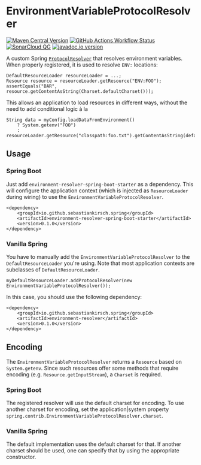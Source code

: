 # EnvironmentVariableProtocolResolver
[![Maven Central Version](https://img.shields.io/maven-central/v/io.github.sebastiankirsch.spring/environment-resolver-reactor)](https://central.sonatype.com/artifact/io.github.sebastiankirsch.spring/environment-resolver-reactor)
[![GitHub Actions Workflow Status](https://img.shields.io/github/actions/workflow/status/sebastiankirsch/spring-environment-resolver/maven-verify.yml)](https://github.com/sebastiankirsch/spring-environment-resolver/actions/workflows/maven-verify.yml?query=branch%3Amain++)
[![SonarCloud QG](https://sonarcloud.io/api/project_badges/measure?project=sebastiankirsch_spring-environment-resolver&metric=alert_status)](https://sonarcloud.io/summary/new_code?id=sebastiankirsch_spring-environment-resolver)
[![javadoc.io version](https://javadoc.io/badge2/io.github.sebastiankirsch.spring/environment-resolver/javadoc.svg)](https://javadoc.io/doc/io.github.sebastiankirsch.spring/environment-resolver)

A custom Spring [`ProtocolResolver`](https://docs.spring.io/spring-framework/docs/current/javadoc-api/org/springframework/core/io/ProtocolResolver.html) that resolves environment variables.  
When properly registered, it is used to resolve `ENV:` locations:

	DefaultResourceLoader resourceLoader = ...;
	Resource resource = resourceLoader.getResource("ENV:FOO");
	assertEquals("BAR", resource.getContentAsString(Charset.defaultCharset()));

This allows an application to load resources in different ways,
without the need to add conditional logic à la

	String data = myConfig.loadDataFromEnvironment()
		? System.getenv("FOO")
		: resourceLoader.getResource("classpath:foo.txt").getContentAsString(defaultCharset());

## Usage
### Spring Boot
Just add `environment-resolver-spring-boot-starter` as a dependency.
This will configure the application context (which is injected as `ResourceLoader` during wiring)
to use the `EnvironmentVariableProtocolResolver`.

	<dependency>
		<groupId>io.github.sebastiankirsch.spring</groupId>
		<artifactId>environment-resolver-spring-boot-starter</artifactId>
		<version>0.1.0</version>
	</dependency>

### Vanilla Spring
You have to manually add the `EnvironmentVariableProtocolResolver` to the `DefaultResourceLoader` you're using.
Note that most application contexts are subclasses of `DefaultResourceLoader`.

	myDefaultResourceLoader.addProtocolResolver(new EnvironmentVariableProtocolResolver());

In this case, you should use the following dependency:

	<dependency>
		<groupId>io.github.sebastiankirsch.spring</groupId>
		<artifactId>environment-resolver</artifactId>
		<version>0.1.0</version>
	</dependency>

## Encoding

The `EnvironmentVariableProtocolResolver` returns a `Resource` based on `System.getenv`.
Since such resources offer some methods that require encoding (e.g. `Resource.getInputStream`), a `Charset` is required.

### Spring Boot
The registered resolver will use the default charset for encoding.
To use another charset for encoding,
set the application|system property `spring.contrib.EnvironmentVariableProtocolResolver.charset`.

### Vanilla Spring
The default implementation uses the default charset for that.
If another charset should be used, one can specify that by using the appropriate constructor.